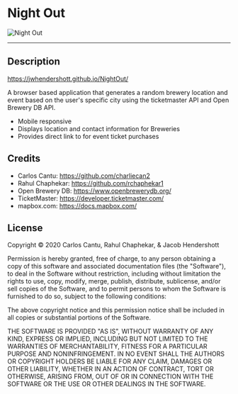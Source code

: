 # Night Out

![Night Out](https://user-images.githubusercontent.com/70990105/105071867-c094f780-5a4a-11eb-9b61-5aa93394cc15.gif)

<hr>

## Description

https://jwhendershott.github.io/NightOut/

A browser based application that generates a random brewery location and event based on the user's specific city using the ticketmaster API and Open Brewery DB API.

* Mobile responsive
* Displays location and contact information for Breweries
* Provides direct link to for event ticket purchases

## Credits

* Carlos Cantu: https://github.com/charliecan2
* Rahul Chaphekar: https://github.com/rchaphekar1
* Open Brewery DB: https://www.openbrewerydb.org/
* TicketMaster: https://developer.ticketmaster.com/
* mapbox.com: https://docs.mapbox.com/


## License

Copyright © 2020 Carlos Cantu, Rahul Chaphekar, & Jacob Hendershott

Permission is hereby granted, free of charge, to any person obtaining a copy
of this software and associated documentation files (the "Software"), to deal
in the Software without restriction, including without limitation the rights
to use, copy, modify, merge, publish, distribute, sublicense, and/or sell
copies of the Software, and to permit persons to whom the Software is
furnished to do so, subject to the following conditions:

The above copyright notice and this permission notice shall be included in all
copies or substantial portions of the Software.

THE SOFTWARE IS PROVIDED "AS IS", WITHOUT WARRANTY OF ANY KIND, EXPRESS OR
IMPLIED, INCLUDING BUT NOT LIMITED TO THE WARRANTIES OF MERCHANTABILITY,
FITNESS FOR A PARTICULAR PURPOSE AND NONINFRINGEMENT. IN NO EVENT SHALL THE
AUTHORS OR COPYRIGHT HOLDERS BE LIABLE FOR ANY CLAIM, DAMAGES OR OTHER
LIABILITY, WHETHER IN AN ACTION OF CONTRACT, TORT OR OTHERWISE, ARISING FROM,
OUT OF OR IN CONNECTION WITH THE SOFTWARE OR THE USE OR OTHER DEALINGS IN THE
SOFTWARE.